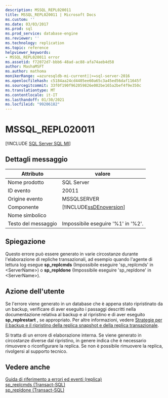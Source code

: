 ```yaml
---
description: MSSQL_REPL020011
title: MSSQL_REPL020011 | Microsoft Docs
ms.custom: ''
ms.date: 03/03/2017
ms.prod: sql
ms.prod_service: database-engine
ms.reviewer: ''
ms.technology: replication
ms.topic: reference
helpviewer_keywords:
- MSSQL_REPL020011 error
ms.assetid: f72072d7-bbb6-48ad-ac88-afa74aeb4d58
author: MashaMSFT
ms.author: mathoma
monikerRange: =azuresqldb-mi-current||>=sql-server-2016
ms.openlocfilehash: c5184aa24cd4405ee60a65c3a45ed56daf11645f
ms.sourcegitcommit: 33f0f190f962059826e002be165a2bef4f9e350c
ms.translationtype: MT
ms.contentlocale: it-IT
ms.lasthandoff: 01/30/2021
ms.locfileid: "99206182"
---
```

# <a name="mssql_repl020011"></a>MSSQL_REPL020011
[!INCLUDE [SQL Server SQL MI](../../includes/applies-to-version/sql-asdbmi.md)]
    
## <a name="message-details"></a>Dettagli messaggio  
  
|Attributo|valore|  
|-|-|  
|Nome prodotto|SQL Server|  
|ID evento|20011|  
|Origine evento|MSSQLSERVER|  
|Componente|[!INCLUDE[ssDEnoversion](../../includes/ssdenoversion-md.md)]|  
|Nome simbolico||  
|Testo del messaggio|Impossibile eseguire '%1' in '%2'.|  
  
## <a name="explanation"></a>Spiegazione  
 Questo errore può essere generato in varie circostanze durante l'elaborazione di repliche transazionali, ad esempio quando l'agente di lettura log esegue **sp_replcmds** (Impossibile eseguire 'sp_replcmds' in \<ServerName>) o **sp_repldone** (Impossibile eseguire 'sp_repldone' in \<ServerName>).  
  
## <a name="user-action"></a>Azione dell'utente  
 Se l'errore viene generato in un database che è appena stato ripristinato da un backup, verificare di aver eseguito i passaggi descritti nella documentazione relativa al backup e al ripristino e di aver eseguito **sp_replrestart** , se appropriato. Per altre informazioni, vedere [Strategie per il backup e il ripristino della replica snapshot e della replica transazionale](../../relational-databases/replication/administration/strategies-for-backing-up-and-restoring-snapshot-and-transactional-replication.md).  
  
 Si tratta di un errore di elaborazione interna. Se viene generato in circostanze diverse dal ripristino, in genere indica che è necessario rimuovere o riconfigurare la replica. Se non è possibile rimuovere la replica, rivolgersi al supporto tecnico.  
  
## <a name="see-also"></a>Vedere anche  
 [Guida di riferimento a errori ed eventi &#40;replica&#41;](../../relational-databases/replication/errors-and-events-reference-replication.md)   
 [sp_replcmds &#40;Transact-SQL&#41;](../../relational-databases/system-stored-procedures/sp-replcmds-transact-sql.md)   
 [sp_repldone &#40;Transact-SQL&#41;](../../relational-databases/system-stored-procedures/sp-repldone-transact-sql.md)  
  
  
